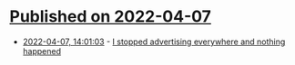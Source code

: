 # [Published on 2022-04-07](index.md)

* [2022-04-07, 14:01:03](https://news.ycombinator.com/item?id=30944524) - [I stopped advertising everywhere and nothing happened](https://theantistartup.com/i-stopped-advertising-everywhere-and-nothing-happened/)
